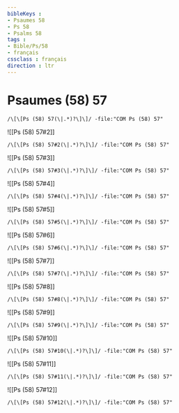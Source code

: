 ```yaml
---
bibleKeys : 
- Psaumes 58
- Ps 58
- Psalms 58
tags : 
- Bible/Ps/58
- français
cssclass : français
direction : ltr
---
```


# Psaumes (58) 57

```query
/\[\[Ps (58) 57(\|.*)?\]\]/ -file:"COM Ps (58) 57"
```



![[Ps (58) 57#2]]

```query
/\[\[Ps (58) 57#2(\|.*)?\]\]/ -file:"COM Ps (58) 57"
```

![[Ps (58) 57#3]]

```query
/\[\[Ps (58) 57#3(\|.*)?\]\]/ -file:"COM Ps (58) 57"
```

![[Ps (58) 57#4]]

```query
/\[\[Ps (58) 57#4(\|.*)?\]\]/ -file:"COM Ps (58) 57"
```

![[Ps (58) 57#5]]

```query
/\[\[Ps (58) 57#5(\|.*)?\]\]/ -file:"COM Ps (58) 57"
```

![[Ps (58) 57#6]]

```query
/\[\[Ps (58) 57#6(\|.*)?\]\]/ -file:"COM Ps (58) 57"
```

![[Ps (58) 57#7]]

```query
/\[\[Ps (58) 57#7(\|.*)?\]\]/ -file:"COM Ps (58) 57"
```

![[Ps (58) 57#8]]

```query
/\[\[Ps (58) 57#8(\|.*)?\]\]/ -file:"COM Ps (58) 57"
```

![[Ps (58) 57#9]]

```query
/\[\[Ps (58) 57#9(\|.*)?\]\]/ -file:"COM Ps (58) 57"
```

![[Ps (58) 57#10]]

```query
/\[\[Ps (58) 57#10(\|.*)?\]\]/ -file:"COM Ps (58) 57"
```

![[Ps (58) 57#11]]

```query
/\[\[Ps (58) 57#11(\|.*)?\]\]/ -file:"COM Ps (58) 57"
```

![[Ps (58) 57#12]]

```query
/\[\[Ps (58) 57#12(\|.*)?\]\]/ -file:"COM Ps (58) 57"
```

